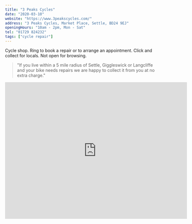 ```yaml
---
title: "3 Peaks Cycles"
date: "2020-03-10"
website: "https://www.3peakscycles.com/"
address: "3 Peaks Cycles, Market Place, Settle, BD24 9EJ"
openingHours: "10am - 2pm, Mon - Sat"
tel: "01729 824232"
tags: ["cycle repair"]
---
```


<p>
Cycle shop. Ring to book a repair or to arrange an appointment. Click and collect for locals. Not open for browsing.
</p>
<blockquote>
"If you live within a 5 mile radius of Settle, Giggleswick or Langcliffe and your bike needs repairs we are happy to collect it from you at no extra charge."
</blockquote>

<iframe src="https://www.google.com/maps/embed?pb=!1m18!1m12!1m3!1d2341.287322732187!2d-2.278636684356299!3d54.06864782806305!2m3!1f0!2f0!3f0!3m2!1i1024!2i768!4f13.1!3m3!1m2!1s0x487c77d98634b431%3A0x6c19b6cb09fb5665!2s3%20Peaks%20Cycles%20%7C%20Bike%20Shop%20%26%20Cafe!5e0!3m2!1sen!2suk!4v1586782832275!5m2!1sen!2suk" width="600" height="450" frameborder="0" style="border:0;" allowfullscreen="" aria-hidden="false" tabindex="0"></iframe>
